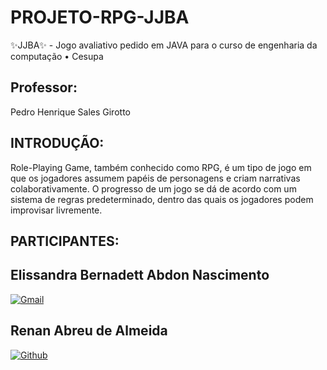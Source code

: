 # PROJETO-RPG-JJBA

✨JJBA✨  - Jogo avaliativo pedido em JAVA para o curso de engenharia da computação • Cesupa


## Professor: 
Pedro Henrique Sales Girotto


## INTRODUÇÃO:
Role-Playing Game, também conhecido como RPG, é um tipo de jogo em
que os jogadores assumem papéis de personagens e criam narrativas
colaborativamente. O progresso de um jogo se dá de acordo com um sistema de
regras predeterminado, dentro das quais os jogadores podem improvisar
livremente.


## PARTICIPANTES: 

## Elissandra Bernadett Abdon Nascimento

[![Gmail](https://img.shields.io/badge/Gmail-D14836?style=for-the-badge&logo=gmail&logoColor=white)](mailto:)

## Renan Abreu de Almeida

[![Github](https://img.shields.io/badge/GitHub-100000?style=for-the-badge&logo=github&logoColor=white)](https://github.com/RenanAbreu09)



